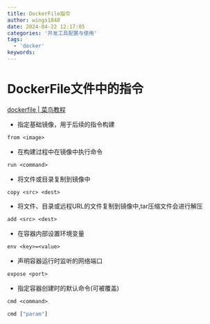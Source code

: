 ```yaml
---
title: DockerFile指令
author: wings1848
date: 2024-04-22 12:17:05
categories: '开发工具配置与使用'
tags: 
  - 'docker'
keywords:
---
```

# DockerFile文件中的指令

[dockerfile | 菜鸟教程](https://www.runoob.com/docker/docker-dockerfile.html)

-  指定基础镜像，用于后续的指令构建
```dockerfile
from <image>
```

- 在构建过程中在镜像中执行命令
```dockerfile
run <command>
```

- 将文件或目录复制到镜像中
```dockerfile
copy <src> <dest>
```

- 将文件、目录或远程URL的文件复制到镜像中,tar压缩文件会进行解压
```dockerfile
add <src> <dest>
```

- 在容器内部设置环境变量
```dockerfile
env <key>=<value>
```

- 声明容器运行时监听的网络端口
```dockerfile
expose <port>
```

- 指定容器创建时的默认命令(可被覆盖)
```dockerfile
cmd <command>

cmd ["param"]
```
